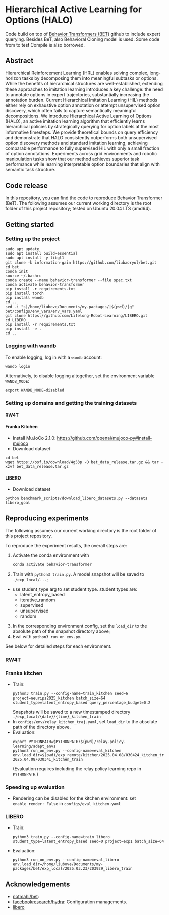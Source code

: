 # Hierarchical Active Learning for Options (HALO)


Code build on top of [Behavior Transformers (BET)](https://github.com/notmahi/bet) github to include expert querying. Besides BeT, also Behavioral Cloning model is used.
Some code from to test Compile is also borrowed.



## Abstract
Hierarchical Reinforcement Learning (HRL) enables solving complex, long-horizon tasks by decomposing them into meaningful subtasks or options.  While the benefits of hierarchical structures are well-established, extending these approaches to imitation learning introduces a key challenge: the need to annotate options in expert trajectories, substantially increasing the annotation burden. Current Hierarchical Imitation Learning (HIL) methods either rely on exhaustive option annotation or attempt unsupervised option discovery, which often fails to capture semantically meaningful decompositions. We introduce Hierarchical Active Learning of Options (HALO), an active imitation learning algorithm that efficiently learns hierarchical policies by strategically querying for option labels at the most informative timesteps. We provide theoretical bounds on query efficiency and demonstrate that HALO consistently outperforms both unsupervised option discovery methods and standard imitation learning, achieving comparable performance to fully supervised HIL with only a small fraction of option annotations. Experiments across grid environments and robotic manipulation tasks show that our method achieves superior task performance while learning interpretable option boundaries that align with semantic task structure.

## Code release

In this repository, you can find the code to reproduce Behavior Transformer (BeT). The following assumes our current working directory is the root folder of this project repository; tested on Ubuntu 20.04 LTS (amd64).

## Getting started
### Setting up the project
```
sudo apt update
sudo apt install build-essential
sudo apt install -y libgl1
git clone -b information-gain https://github.com/liubaoryol/bet.git
cd bet
conda init
source ~/.bashrc
conda create --name behavior-transformer --file spec.txt
conda activate behavior-transformer
pip install -r requirements.txt
pip install torch
pip install wandb
cd ..
sed -i "s|/home/liubove/Documents/my-packages/|$(pwd)/|g" bet/configs/env_vars/env_vars.yaml
git clone https://github.com/Lifelong-Robot-Learning/LIBERO.git
cd LIBERO
pip install -r requirements.txt
pip install -e .
cd ..
```

### Logging with wandb

To enable logging, log in with a `wandb` account:
```
wandb login
```
Alternatively, to disable logging altogether, set the environment variable `WANDB_MODE`:
```
export WANDB_MODE=disabled
```


### Setting up domains and getting the training datasets
#### RW4T

#### Franka Kitchen
- Install MuJoCo 2.1.0: https://github.com/openai/mujoco-py#install-mujoco
- Download dataset
```
cd bet
wget https://osf.io/download/4g53p -O bet_data_release.tar.gz && tar -xzvf bet_data_release.tar.gz
```
#### LIBERO
- Download dataset
```
python benchmark_scripts/download_libero_datasets.py --datasets libero_goal
```

## Reproducing experiments
The following assumes our current working directory is the root folder of this project repository.

To reproduce the experiment results, the overall steps are:
1. Activate the conda environment with
   ```
   conda activate behavior-transformer
   ```
2. Train with `python3 train.py`. A model snapshot will be saved to `./exp_local/...`;
  - use student_type arg to set student type.
    student types are:
    - latent_entropy_based
    - iterative_random
    - supervised
    - unsupervised
    - random
3. In the corresponding environment config, set the `load_dir` to the absolute path of the snapshot directory above;
4. Eval with `python3 run_on_env.py`.

See below for detailed steps for each environment.

### RW4T

### Franka kitchen

- Train:
  ```
  python3 train.py --config-name=train_kitchen seed=6 project=neurips2025_kitchen batch_size=64 student_type=latent_entropy_based query_percentage_budget=0.2
  ```
  Snapshots will be saved to a new timestamped directory `./exp_local/{date}/{time}_kitchen_train`
- In `configs/env/relay_kitchen_traj.yaml`, set `load_dir` to the absolute path of the directory above.
- Evaluation:
  ```
  export PYTHONPATH=$PYTHONPATH:$(pwd)/relay-policy-learning/adept_envs
  python3 run_on_env.py --config-name=eval_kitchen env.load_dir=$(pwd)/exp_remote/kitchen/2025.04.08/030424_kitchen_train
  2025.04.08/030341_kitchen_train
  ```
  (Evaluation requires including the relay policy learning repo in `PYTHONPATH`.)


### Speeding up evaluation
- Rendering can be disabled for the kitchen environment: set `enable_render: False` in `configs/eval_kitchen.yaml`

### LIBERO
- Train:
  ```
  python3 train.py --config-name=train_libero student_type=latent_entropy_based seed=0 project=exp1 batch_size=64
  ```
- Evaluation:
  ```
  python3 run_on_env.py --config-name=eval_libero env.load_dir=/home/liubove/Documents/my-packages/bet/exp_local/2025.03.23/203929_libero_train
  ```


## Acknowledgements

- [notmahi/bet](https://github.com/notmahi/bet): 
- [facebookresearch/hydra](https://github.com/facebookresearch/hydra): Configuration managements.
- [libero]()
